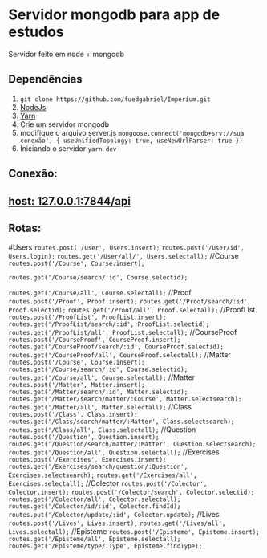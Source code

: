 # Servidor mongodb para app de estudos

Servidor feito em node + mongodb

## Dependências
  1. `git clone https://github.com/fuedgabriel/Imperium.git` 
  2. [NodeJs](https://nodejs.org/en/)
  3. [Yarn](https://classic.yarnpkg.com/en/docs/install#windows-stable)
  4. Crie um servidor mongodb
  5. modifique o arquivo server.js `mongoose.connect('mongodb+srv://sua conexão', { useUnifiedTopology: true, useNewUrlParser: true })` 
  6. Iniciando o servidor `yarn dev` 


## Conexão:
## [host: 127.0.0.1:7844/api](http://127.0.0.1:7844/api)

## Rotas:
#Users
`routes.post('/User', Users.insert);`
`routes.post('/User/id', Users.login);`
`routes.get('/User/all/', Users.selectall);`
//Course  
`routes.post('/Course', Course.insert);`  

`routes.get('/Course/search/:id', Course.selectid);`  

`routes.get('/Course/all', Course.selectall);`
//Proof  
`routes.post('/Proof', Proof.insert);`
`routes.get('/Proof/search/:id', Proof.selectid);`
`routes.get('/Proof/all', Proof.selectall);`
//ProofList
`routes.post('/ProofList', ProofList.insert);`
`routes.get('/ProofList/search/:id', ProofList.selectid);`
`routes.get('/ProofList/all', ProofList.selectall);`
//CourseProof
`routes.post('/CourseProof', CourseProof.insert);`
`routes.get('/CourseProof/search/:id', CourseProof.selectid);`
`routes.get('/CourseProof/all', CourseProof.selectall);`
//Matter
`routes.post('/Course', Course.insert);`
`routes.get('/Course/search/:id', Course.selectid);`
`routes.get('/Course/all', Course.selectall);`
//Matter
`routes.post('/Matter', Matter.insert);`
`routes.get('/Matter/search/:id', Matter.selectid);`
`routes.get('/Matter/search/matter/:Course', Matter.selectsearch);`
`routes.get('/Matter/all', Matter.selectall);`
//Class
`routes.post('/Class', Class.insert);`
`routes.get('/Class/search/matter/:Matter', Class.selectsearch);`
`routes.get('/Class/all', Class.selectall);`
//Question
`routes.post('/Question', Question.insert);`
`routes.get('/Question/search/matter/:Matter', Question.selectsearch);`
`routes.get('/Question/all', Question.selectall);`
//Exercises
`routes.post('/Exercises', Exercises.insert);`
`routes.get('/Exercises/search/question/:Question', Exercises.selectsearch);`
`routes.get('/Exercises/all', Exercises.selectall);`
//Colector
`routes.post('/Colector', Colector.insert);`
`routes.post('/Colector/search', Colector.selectid);`
`routes.get('/Colector/all', Colector.selectall);`
`routes.get('/Colector/id/:id', Colector.findId);`
`routes.put('/Colector/update/:id', Colector.update);`
//Lives
`routes.post('/Lives', Lives.insert);`
`routes.get('/Lives/all', Lives.selectall);`
//Episteme
`routes.post('/Episteme', Episteme.insert);`
`routes.get('/Episteme/all', Episteme.selectall);`
`routes.get('/Episteme/type/:Type', Episteme.findType);`
